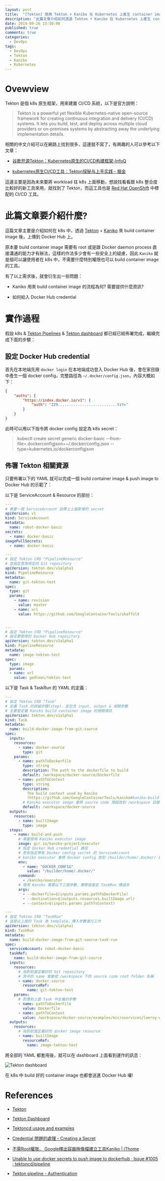 ```yaml
---
layout: post
title:  "[Tekton] 使用 Tekton + Kanibo 在 Kubernetes 上產生 container image"
description: "此篇文章介紹如何透過 Tekton + Kanibo 在 Kubernetes 上產生 container image，並上傳到 Docker Hub 上"
date: 2019-09-26 15:50:00
published: true
comments: true
categories:
  - DevOps
tags:
  - DevOps
  - Tekton
  - Kanibo
  - Kubernetes
---
```


Ovewview
========

Tekton 是個 k8s 原生框架，用來建置 CI/CD 系統，以下是官方說明：

> Tekton is a powerful yet flexible Kubernetes-native open-source framework for creating continuous integration and delivery (CI/CD) systems. It lets you build, test, and deploy across multiple cloud providers or on-premises systems by abstracting away the underlying implementation details.

相關的中文介紹可以在網路上找到很多，這邊就不寫了，有興趣的人可以參考以下文章：

- [谷歌开源Tekton：Kubernetes原生的CI/CD构建框架-InfoQ](https://www.infoq.cn/article/tZ6E1_lhsWeh26C9xUJf)

- [kubernetes原生CI/CD工具：Tekton探秘与上手实践 - 掘金](https://juejin.im/post/5d629c1a5188254628236b69)

這邊主要是因為未來要將 workload 往 k8s 上面移動，想說找看看跟 k8s 整合度比較好的新工具來用，就找到了 Tekton，而這工具也是 [Red Hat OpenShift](https://www.openshift.com/) 中標配的 CI/CD 工具。


此篇文章要介紹什麼?
================

這篇文章主要是介紹如何在 k8s 中，透過 [Tekton](https://github.com/tektoncd/pipeline) + [Kaniko](https://github.com/GoogleContainerTools/kaniko) 來 build container image 後，上傳到 Docker Hub 上。

原本要 build container image 需要有 root 或是跟 Docker daemon process 直接溝通的能力才有辦法，這樣的作法多少會有一些安全上的疑慮，因此 `Kaniko` 就是個可以讓使用者在 k8s 中，不需要什麼特別權限也可以 build container image 的工具。

有了以上需求後，就會衍生出一些問題：

- Kaniko 用來 build container image 的流程為何? 需要提供什麼資訊?

- 如何給入 Docker Hub credential


實作過程
=======

假設 k8s & [Tekton Pipelines](https://github.com/tektoncd/pipeline/blob/master/docs/install.md) & [Tekton dashboard](https://github.com/tektoncd/dashboard) 都已經已經佈署完成，繼續完成下面的步驟：

## 設定 Docker Hub credential

首先在本地端先用 `docker login` 在本地端成功登入 Docker Hub 後，會在家目錄中產生一個 docker config，完整路徑為 `~/.docker/config.json`，內容大概如下：

```json
{
	"auths": {
		"https://index.docker.io/v1": {
			"auth": "Z29...........................YzY="
		}
	}
}
```

此時可以用以下指令將 docker config 設定為 k8s secret：

> kubectl create secret generic docker-basic --from-file=.dockerconfigjson=~/.docker/config.json --type=kubernetes.io/dockerconfigjson

## 佈署 Tekton 相關資源

只要佈署以下的 YAML 就可以完成一個 build container image & push image to Docker Hub 的示範了：

以下是 ServiceAccount & Resource 的部份：

```yaml
---
# 需要一個 ServiceAccount 並帶上上面新增的 secret
apiVersion: v1
kind: ServiceAccount
metadata:
  name: robot-docker-basic
secrets:
  - name: docker-basic
imagePullSecrets:
  - name: docker-basic

---
# 設定 Tekton CRD "PipelineResource"
# 並指定其為特定的 Git repository
apiVersion: tekton.dev/v1alpha1
kind: PipelineResource
metadata:
  name: git-tekton-test
spec:
  type: git
  params:
    - name: revision
      value: master
    - name: url
      value: https://github.com/GoogleContainerTools/skaffold


---
# 設定 Tekton CRD "PipelineResource"
# 指定要使用的 Docker Hub repository
apiVersion: tekton.dev/v1alpha1
kind: PipelineResource
metadata:
  name: image-tekton-test
spec:
  type: image
  params:
  - name: url
    value: godleon/tekton-test
```

以下是 Task & TaskRun 的 YAML 的定義：

```yaml
---
# 設定 Tekton CRD "Task"
# 定義 Task 的詳細步驟(step)，並包含 input, output & 相關參數
# 主要是定義 Kaniko build container image 的相關資訊
apiVersion: tekton.dev/v1alpha1
kind: Task
metadata:
  name: build-docker-image-from-git-source
spec:
  inputs:
    resources:
      - name: docker-source
        type: git
    params:
      - name: pathToDockerFile
        type: string
        description: The path to the dockerfile to build
        default: /workspace/docker-source/Dockerfile
      - name: pathToContext
        type: string
        description:
          The build context used by Kaniko
          (https://github.com/GoogleContainerTools/kaniko#kaniko-build-contexts)
        # Kaniko executor image 會將 source code 預設放到 /workspace 目錄中
        default: /workspace/docker-source
  outputs:
    resources:
      - name: builtImage
        type: image
  steps:
    - name: build-and-push
      # 需要使用 Kaniko executor image
      image: gcr.io/kaniko-project/executor
      # 指定 Docker Hub credential 路徑
      # 若有指定帶有 Docker config secret 的 ServiceAccount
      # kaniko executor 會將 Docker config 放到 /builder/home/.docker/ 目錄下
      env:
        - name: "DOCKER_CONFIG"
          value: "/builder/home/.docker/"
      command:
        - /kaniko/executor
      # 使用 Kaniko 需要以下三個參數，實際值會從 TaskRun 傳過來
      args:
        - --dockerfile=$(inputs.params.pathToDockerFile)
        - --destination=$(outputs.resources.builtImage.url)
        - --context=$(inputs.params.pathToContext)

---
# 設定 Tekton CRD "TaskRun"
# 這是以上面的 Task 為 template，傳入參數進行工作
apiVersion: tekton.dev/v1alpha1
kind: TaskRun
metadata:
  name: build-docker-image-from-git-source-task-run
spec:
  serviceAccount: robot-docker-basic
  taskRef:
    name: build-docker-image-from-git-source
  inputs:
    resources:
      # 指到前面定義好的 Git repository
      # 其中的 name 會變成 /workspace 下的 source code root folder 名稱
      - name: docker-source
        resourceRef:
          name: git-tekton-test
    params:
      # 對應到上面 Task 中定義的參數
      - name: pathToDockerFile
        value: Dockerfile
      - name: pathToContext
        value: /workspace/docker-source/examples/microservices/leeroy-web
  outputs:
    resources:
      # 指到前面定義好的 docker image resource
      - name: builtImage
        resourceRef:
          name: image-tekton-test
```

將全部的 YAML 都套用後，就可以在 dashboard 上面看到運作的訊息：

![Tekton dashboard](/blog/images/devops/tekton-dashboard.png)

在 k8s 中 build 好的 container image 也都會送進 Docker Hub 囉!


References
==========

- [Tekton](https://github.com/tektoncd/pipeline)

- [Tekton Dashboard](https://github.com/tektoncd/dashboard)

- [Tektoncd usage and examples](https://sbr.pm/technical/tekton-usage.html)

- [Credential 問題的處理 - Creating a Secret](https://support.telefonicaopencloud.com/en-us/api/cce/en-us_topic_0035621944.html)

- [不需Root權限， Google釋出容器映像檔建立工具Kaniko | iThome](https://www.ithome.com.tw/news/122484)

- [Unable to use docker secrets to push image to dockerhub · Issue #1005 · tektoncd/pipeline](https://github.com/tektoncd/pipeline/issues/1005)

- [Tekton pipeline - Authentication](https://github.com/tektoncd/pipeline/blob/master/docs/auth.md)